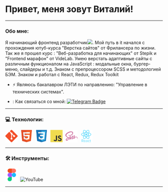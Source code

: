 # Привет, меня зовут Виталий!

---

### Обо мне:

Я начинающий фронтенд разработчик<img src="https://media.giphy.com/media/WUlplcMpOCEmTGBtBW/giphy.gif" width="30px">. Мой путь в it начался с прохождения ютуб-курса "Верстка сайтов" от Фрилансера по жизни. Так же я прошел курс : "Веб-разработка для начинающих" от Stepik и "Frontend марафон" от VideLab. Умею верстать адаптивные сайты с различным функционалом на JavaScript : модальные окна, бургер-меню, слайдеры и т.д. Знаком с препроцессором SCSS и методологией БЭМ. Знаком и работал с React, Redux, Redux Toolkit



- :zap: Являюсь бакалавром ЛЭТИ по направлению: "Управление в технических системах".

- : Как связаться со мной: [![Telegram Badge](https://img.shields.io/badge/-VitalySigaev-blue?style=flat&logo=Telegram&logoColor=white)](https://t.me/Zmykhiao) 




---

### 💻 Технологии:

<div>
  <img src="https://github.com/devicons/devicon/blob/master/icons/git/git-original.svg" title="git" alt="git" width="40" height="40"/>&nbsp
  <img src="https://github.com/devicons/devicon/blob/master/icons/html5/html5-original.svg" title="html5" alt="html5" width="40" height="40"/>&nbsp
  <img src="https://github.com/devicons/devicon/blob/master/icons/css3/css3-original.svg" title="css" alt="css" width="40" height="40"/>&nbsp
  <img src="https://github.com/devicons/devicon/blob/master/icons/javascript/javascript-original.svg" title="javascript" alt="javascript" width="40" height="40"/>&nbsp
  <img src="https://github.com/devicons/devicon/blob/master/icons/sass/sass-original.svg" title="sass/scss" alt="sass/scss" width="40" height="40"/>&nbsp;
  <img src="https://github.com/devicons/devicon/blob/master/icons/react/react-original-wordmark.svg" title="react" alt="react" width="40" height="40"/>&nbsp;
</div>

---

### 🛠 Инструменты:

<div>
  <img src="https://github.com/devicons/devicon/blob/master/icons/figma/figma-original.svg" title="figma" alt="figma" width="40" height="40"/>&nbsp;
  <img src="https://upload.wikimedia.org/wikipedia/commons/9/9e/YouTube_Logo_%282013-2017%29.svg" title="YouTube" alt="YouTube" width="40" height="40"/>&nbsp;
</div>

---
